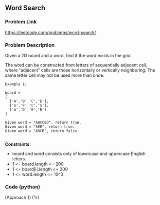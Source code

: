 ## Word Search

### Problem Link

https://leetcode.com/problems/word-search/

### Problem Description 

Given a 2D board and a word, find if the word exists in the grid.

The word can be constructed from letters of sequentially adjacent cell, where "adjacent" cells are those horizontally or vertically neighboring. The same letter cell may not be used more than once.

```
Example 1:

board =
[
  ['A','B','C','E'],
  ['S','F','C','S'],
  ['A','D','E','E']
]

Given word = "ABCCED", return true.
Given word = "SEE", return true.
Given word = "ABCB", return false.


```

**Constraints:**

* board and word consists only of lowercase and uppercase English letters.
* 1 <= board.length <= 200
* 1 <= board[i].length <= 200
* 1 <= word.length <= 10^3

### Code (python)

[Approach 1] (%) 

```python

```